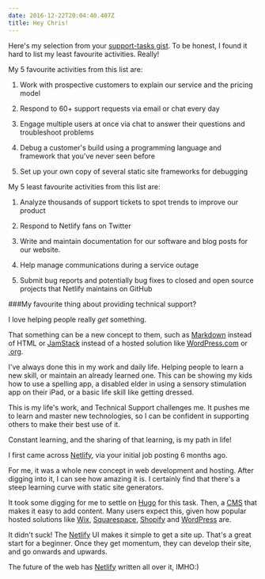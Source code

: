 ```yaml
---
date: 2016-12-22T20:04:40.407Z
title: Hey Chris!
---
```

Here's my selection from your [support-tasks gist](https://gist.githubusercontent.com/fool/b0f254ff8c72a5765b6a9138249789d6/raw/15f37be99e4fc3eb8caffa954472240a2a70847d/gistfile1.md).
To be honest, I found it hard to list my least favourite activities. Really!

My 5 favourite activities from this list are:

1. Work with prospective customers to explain our service and the pricing model

2. Respond to 60+ support requests via email or chat every day

3. Engage multiple users at once via chat to answer their questions and troubleshoot problems

4. Debug a customer's build using a programming language and framework that you've never seen before

5. Set up your own copy of several static site frameworks for debugging



My 5 least favourite activities from this list are:

1. Analyze thousands of support tickets to spot trends to improve our product

2. Respond to Netlify fans on Twitter

3. Write and maintain documentation for our software and blog posts for our website.

4. Help manage communications during a service outage

5. Submit bug reports and potentially bug fixes to closed and open source projects that Netlify maintains on GitHub


###My favourite thing about providing technical support?

I love helping people really *get* something.

That something can be a new concept to them, such as [Markdown](http://markdown-here.com/) instead of HTML or [JamStack](https://jamstack.org/) instead of a hosted solution like [WordPress.com](https://wordpress.com/) or [.org](https://wordpress.org/).

I've always done this in my work and daily life. Helping people to learn a new skill, or maintain an already learned one. This can be showing my kids how to use a spelling app, a disabled elder in using a sensory stimulation app on their iPad, or a basic life skill like getting dressed.

This is my life's work, and Technical Support challenges me. It pushes me to learn and master new technologies, so I can be confident in supporting others to make their best use of it. 

Constant learning, and the sharing of that learning, is my path in life! 



I first came across [Netlify](https://www.netlify.com/), via your initial job posting 6 months ago.

For me, it was a whole new concept in web development and hosting. After digging into it, I can see how amazing it is. I certainly find that there's a steep learning curve with static site generators. 

It took some digging for me to settle on [Hugo](https://gohugo.io/) for this task. Then, a [CMS](https://www.netlifycms.org/) that makes it easy to add content. Many users expect this, given how popular hosted solutions like [Wix](https://www.wix.com/), [Squarespace](https://www.squarespace.com/), [Shopify](https://www.shopify.com) and [WordPress](https://wordpress.com/) are. 

It didn't suck! The [Netlify](https://www.netlify.com/) UI makes it simple to get a site up. That's a great start for a beginner. Once they get momentum, they can develop their site, and go onwards and upwards.

The future of the web has [Netlify](https://www.netlify.com/) written all over it, IMHO:)
